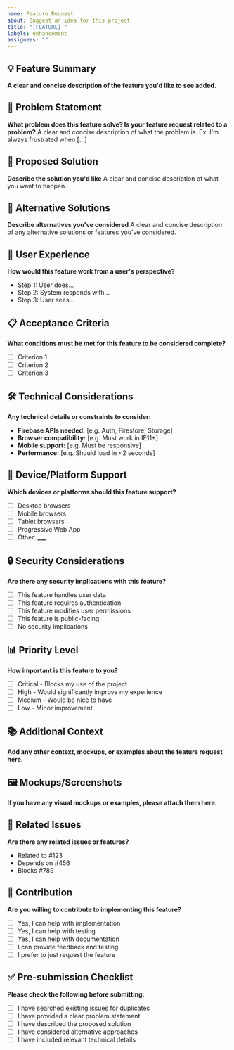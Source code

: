 ```yaml
---
name: Feature Request
about: Suggest an idea for this project
title: "[FEATURE] "
labels: enhancement
assignees: ""
---
```


## 💡 Feature Summary

**A clear and concise description of the feature you'd like to see added.**

## 🎯 Problem Statement

**What problem does this feature solve? Is your feature request related to a problem?**
A clear and concise description of what the problem is. Ex. I'm always frustrated when [...]

## 💭 Proposed Solution

**Describe the solution you'd like**
A clear and concise description of what you want to happen.

## 🔄 Alternative Solutions

**Describe alternatives you've considered**
A clear and concise description of any alternative solutions or features you've considered.

## 🎨 User Experience

**How would this feature work from a user's perspective?**

- Step 1: User does...
- Step 2: System responds with...
- Step 3: User sees...

## 📋 Acceptance Criteria

**What conditions must be met for this feature to be considered complete?**

- [ ] Criterion 1
- [ ] Criterion 2
- [ ] Criterion 3

## 🛠️ Technical Considerations

**Any technical details or constraints to consider:**

- **Firebase APIs needed:** [e.g. Auth, Firestore, Storage]
- **Browser compatibility:** [e.g. Must work in IE11+]
- **Mobile support:** [e.g. Must be responsive]
- **Performance:** [e.g. Should load in <2 seconds]

## 📱 Device/Platform Support

**Which devices or platforms should this feature support?**

- [ ] Desktop browsers
- [ ] Mobile browsers
- [ ] Tablet browsers
- [ ] Progressive Web App
- [ ] Other: ****\_\_\_****

## 🔒 Security Considerations

**Are there any security implications with this feature?**

- [ ] This feature handles user data
- [ ] This feature requires authentication
- [ ] This feature modifies user permissions
- [ ] This feature is public-facing
- [ ] No security implications

## 📊 Priority Level

**How important is this feature to you?**

- [ ] Critical - Blocks my use of the project
- [ ] High - Would significantly improve my experience
- [ ] Medium - Would be nice to have
- [ ] Low - Minor improvement

## 📚 Additional Context

**Add any other context, mockups, or examples about the feature request here.**

## 🖼️ Mockups/Screenshots

**If you have any visual mockups or examples, please attach them here.**

## 🔗 Related Issues

**Are there any related issues or features?**

- Related to #123
- Depends on #456
- Blocks #789

## 🤝 Contribution

**Are you willing to contribute to implementing this feature?**

- [ ] Yes, I can help with implementation
- [ ] Yes, I can help with testing
- [ ] Yes, I can help with documentation
- [ ] I can provide feedback and testing
- [ ] I prefer to just request the feature

## ✅ Pre-submission Checklist

**Please check the following before submitting:**

- [ ] I have searched existing issues for duplicates
- [ ] I have provided a clear problem statement
- [ ] I have described the proposed solution
- [ ] I have considered alternative approaches
- [ ] I have included relevant technical details
